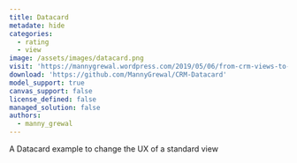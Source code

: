```yaml
---
title: Datacard
metadate: hide
categories:
  - rating
  - view
image: /assets/images/datacard.png
visit: 'https://mannygrewal.wordpress.com/2019/05/06/from-crm-views-to-datacards-using-pcf/'
download: 'https://github.com/MannyGrewal/CRM-Datacard'
model_support: true
canvas_support: false
license_defined: false
managed_solution: false
authors:
  - manny_grewal
---
```


A Datacard example to change the UX of a standard view

